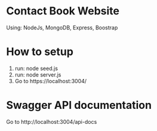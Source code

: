 # Contact Book Website

Using: NodeJs, MongoDB, Express, Boostrap

# How to setup

1. run: node seed.js
2. run: node server.js
3. Go to https://localhost:3004/

# Swagger API documentation

Go to http://localhost:3004/api-docs
